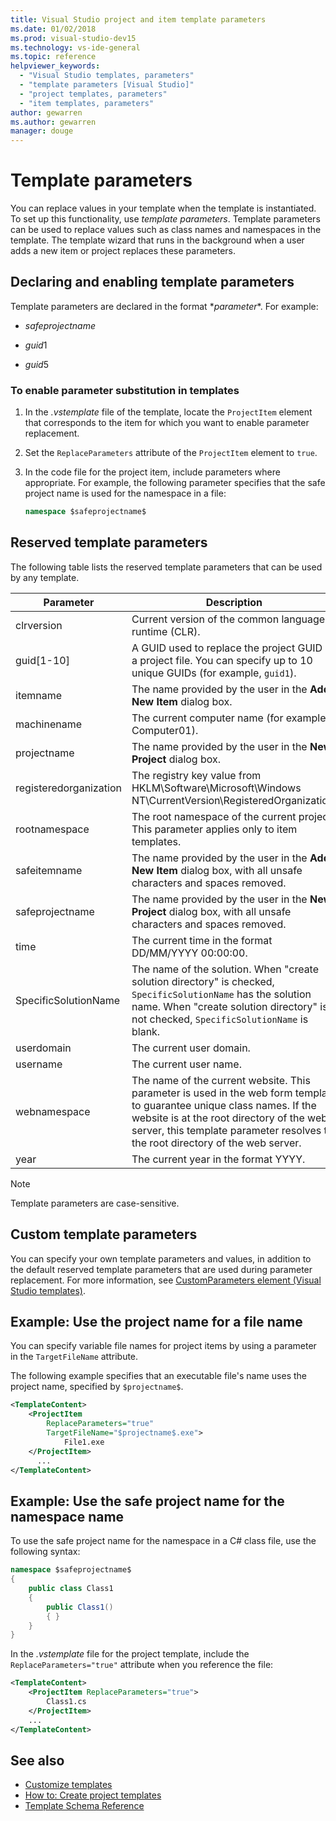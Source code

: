 ```yaml
---
title: Visual Studio project and item template parameters
ms.date: 01/02/2018
ms.prod: visual-studio-dev15
ms.technology: vs-ide-general
ms.topic: reference
helpviewer_keywords:
  - "Visual Studio templates, parameters"
  - "template parameters [Visual Studio]"
  - "project templates, parameters"
  - "item templates, parameters"
author: gewarren
ms.author: gewarren
manager: douge
---
```

# Template parameters

You can replace values in your template when the template is instantiated. To set up this functionality, use *template parameters*. Template parameters can be used to replace values such as class names and namespaces in the template. The template wizard that runs in the background when a user adds a new item or project replaces these parameters.

## Declaring and enabling template parameters

Template parameters are declared in the format $*parameter*$. For example:

- $safeprojectname$

- $guid1$

- $guid5$

### To enable parameter substitution in templates

1. In the *.vstemplate* file of the template, locate the `ProjectItem` element that corresponds to the item for which you want to enable parameter replacement.

1. Set the `ReplaceParameters` attribute of the `ProjectItem` element to `true`.

1. In the code file for the project item, include parameters where appropriate. For example, the following parameter specifies that the safe project name is used for the namespace in a file:

    ```csharp
    namespace $safeprojectname$
    ```

## Reserved template parameters

The following table lists the reserved template parameters that can be used by any template.

|Parameter|Description|
|---------------|-----------------|
|clrversion|Current version of the common language runtime (CLR).|
|guid[1-10]|A GUID used to replace the project GUID in a project file. You can specify up to 10 unique GUIDs (for example, `guid1`).|
|itemname|The name provided by the user in the **Add New Item** dialog box.|
|machinename|The current computer name (for example, Computer01).|
|projectname|The name provided by the user in the **New Project** dialog box.|
|registeredorganization|The registry key value from HKLM\Software\Microsoft\Windows NT\CurrentVersion\RegisteredOrganization.|
|rootnamespace|The root namespace of the current project. This parameter applies only to item templates.|
|safeitemname|The name provided by the user in the **Add New Item** dialog box, with all unsafe characters and spaces removed.|
|safeprojectname|The name provided by the user in the **New Project** dialog box, with all unsafe characters and spaces removed.|
|time|The current time in the format DD/MM/YYYY 00:00:00.|
|SpecificSolutionName|The name of the solution. When "create solution directory" is checked, `SpecificSolutionName` has the solution name. When "create solution directory" is not checked, `SpecificSolutionName` is blank.|
|userdomain|The current user domain.|
|username|The current user name.|
|webnamespace|The name of the current website. This parameter is used in the web form template to guarantee unique class names. If the website is at the root directory of the web server, this template parameter resolves to the root directory of the web server.|
|year|The current year in the format YYYY.|

> [!NOTE]
> Template parameters are case-sensitive.

## Custom template parameters

You can specify your own template parameters and values, in addition to the default reserved template parameters that are used during parameter replacement. For more information, see [CustomParameters element (Visual Studio templates)](../extensibility/customparameters-element-visual-studio-templates.md).

## Example: Use the project name for a file name

You can specify variable file names for project items by using a parameter in the `TargetFileName` attribute.

The following example specifies that an executable file's name uses the project name, specified by `$projectname$`.

```xml
<TemplateContent>
    <ProjectItem
        ReplaceParameters="true"
        TargetFileName="$projectname$.exe">
            File1.exe
    </ProjectItem>
      ...
</TemplateContent>
```

## Example: Use the safe project name for the namespace name

To use the safe project name for the namespace in a C# class file, use the following syntax:

```csharp
namespace $safeprojectname$
{
    public class Class1
    {
        public Class1()
        { }
    }
}
```

In the *.vstemplate* file for the project template, include the `ReplaceParameters="true"` attribute when you reference the file:

```xml
<TemplateContent>
    <ProjectItem ReplaceParameters="true">
        Class1.cs
    </ProjectItem>
    ...
</TemplateContent>
```

## See also

- [Customize templates](../ide/customizing-project-and-item-templates.md)
- [How to: Create project templates](../ide/how-to-create-project-templates.md)
- [Template Schema Reference](../extensibility/visual-studio-template-schema-reference.md)
